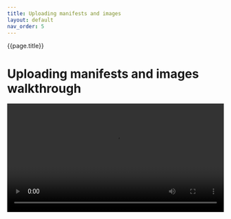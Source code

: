```yaml
---
title: Uploading manifests and images
layout: default
nav_order: 5
---
```

{{page.title}}
# Uploading manifests and images walkthrough

<video id="video" controls preload="metadata" width="100%">
   <source src="{{site.baseurl}}/videos/upload.mp4" type="video/mp4">
</video>
